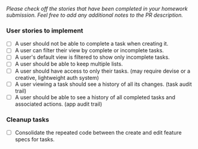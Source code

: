 *Please check off the stories that have been completed in your homework submission. Feel free to add any additional notes to the PR description.*


### User stories to implement
 - [ ] A user should not be able to complete a task when creating it.
 - [ ] A user can filter their view by complete or incomplete tasks.
 - [ ] A user's default view is filtered to show only incomplete tasks.
 - [ ] A user should be able to keep multiple lists.
 - [ ] A user should have access to only their tasks. (may require devise or a creative, lightweight auth system)
 - [ ] A user viewing a task should see a history of all its changes. (task audit trail)
 - [ ] A user should be able to see a history of all completed tasks and associated actions. (app audit trail)

### Cleanup tasks
- [ ] Consolidate the repeated code between the create and edit feature specs for tasks.
